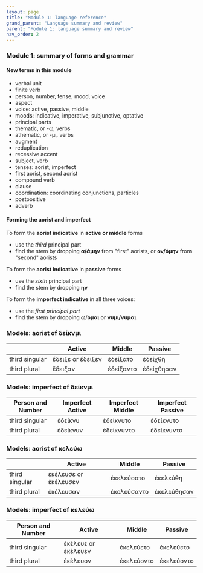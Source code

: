 ```yaml
---
layout: page
title: "Module 1: language reference"
grand_parent: "Language summary and review"
parent: "Module 1: language summary and review"
nav_order: 2
---
```


### Module 1: summary of forms and grammar

#### New terms in this module

- verbal unit
- finite verb
- person, number, tense, mood, voice
- aspect
- voice: active, passive, middle
- moods: indicative, imperative, subjunctive, optative
- principal parts
- thematic, or -ω, verbs
- athematic, or -μι, verbs
- augment
- reduplication
- recessive accent
- subject, verb
- tenses: aorist, imperfect
- first aorist, second aorist
- compound verb
- clause
- coordination: coordinating conjunctions, particles
- postpositive
- adverb

#### Forming the aorist and imperfect

To form the **aorist indicative** in **active or middle** forms

- use the *third* principal part 
- find the stem by dropping  **α/άμην** from "first" aorists, or **ον/όμην** from "second" aorists

To form the **aorist indicative** in **passive** forms

- use the *sixth* principal part
- find the stem by dropping **ην**    


To form the **imperfect indicative** in all three voices:  

- use the *first principal part*
- find the stem by dropping **ω**/**ομαι** or **νυμι/νυμαι**



### Models: aorist of δείκνμι

| | Active | Middle | Passive |
| --- | --- | --- | --- |
| third singular |  ἔδειξε or ἔδειξεν | ἐδείξατο | ἐδείχθη |
| third plural | ἔδειξαν | ἐδείξαντο |ἐδείχθησαν  |


### Models: imperfect of δείκνμι

| Person and Number | Imperfect Active  | Imperfect Middle  | Imperfect Passive  |
| --- | --- | --- | --- |
| third singular |  ἐδείκνυ  | ἐδείκνυτο  | ἐδείκνυτο |
| third plural | ἐδείκνυν  | ἐδείκνυντο  | ἐδείκνυντο |


### Models: aorist of κελεύω

| | Active | Middle | Passive |
| --- | --- | --- | --- |
| third singular |  ἐκέλευσε or ἐκέλευσεν | ἐκελεύσατο | ἐκελεύθη |
| third plural | ἐκέλευσαν | ἐκελεύσαντο | ἐκελεύθησαν  |


### Models: imperfect of κελεύω

| Person and Number | Active | Middle | Passive |
| --- | --- | --- | --- |
| third singular |  ἐκέλευε or ἐκέλευεν | ἐκελεύετο | ἐκελεύετο |
| third plural | ἐκέλευον | ἐκελεύοντο | ἐκελεύοντο |


